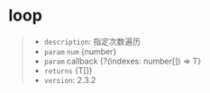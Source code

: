 # loop<T>

> - `description`: 指定次数遍历
> - `param` `num`  {number}
> - `param`  callback  {?(indexes: number[]) => T}
> - `returns` {T[]}
> - `version`: 2.3.2

